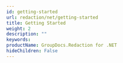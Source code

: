 ```yaml
---
id: getting-started
url: redaction/net/getting-started
title: Getting Started
weight: 2
description: ""
keywords: 
productName: GroupDocs.Redaction for .NET
hideChildren: False
---
```

